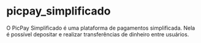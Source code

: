 # picpay_simplificado

O PicPay Simplificado é uma plataforma de pagamentos simplificada. Nela é possível depositar e realizar transferências de dinheiro entre usuários. 


